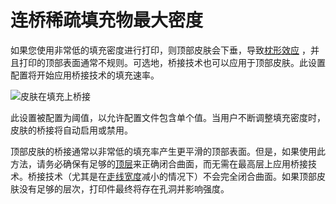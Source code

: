 连桥稀疏填充物最大密度
====
如果您使用非常低的填充密度进行打印，则顶部皮肤会下垂，导致[枕形效应](../troubleshooting/pillowing.md) ，并且打印的顶部表面通常不规则。可选地，桥接技术也可以应用于顶部皮肤。此设置配置将开始应用桥接技术的填充速率。

<!--screenshot {
"image_path": "bridge_sparse_infill_max_density.png",
"models": [
{
"script": "stamp.scad",
"transformation": ["scale(0.5)"]
}
],
"layer": 108,
"settings": {
"bridge_settings_enabled": true,
"bridge_sparse_infill_max_density": 100
},
"camera_position": [58, 27, 104],
"colours": 64
}-->
![皮肤在填充上桥接](../images/bridge_sparse_infill_max_density.png)

此设置被配置为阈值，以允许配置文件包含单个值。当用户不断调整填充密度时，皮肤的桥接将自动启用或禁用。

顶部皮肤的桥接通常以非常低的填充率产生更平滑的顶部表面。但是，如果使用此方法，请务必确保有足够的[顶层](../top_bottom/top_layers.md)来正确闭合曲面，而无需在最高层上应用桥接技术。桥接技术（尤其是在[走线宽度](bridge_skin_material_flow_3.md)减小的情况下）不会完全闭合曲面。如果顶部皮肤没有足够的层次，打印件最终将存在孔洞并影响强度。
